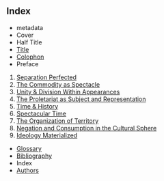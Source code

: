 ## Index

- metadata
- Cover
- Half Title
- [Title](title.md)
- [Colophon](colophon.md)
- Preface

1. [Separation Perfected](01.md)
1. [The Commodity as Spectacle](02.md)
1. [Unity & Division Within Appearances](03.md)
1. [The Proletariat as Subject and Representation](04.md)
1. [Time & History](05.md)
1. [Spectacular Time](06.md)
1. [The Organization of Territory](07.md)
1. [Negation and Consumption in the Cultural Sphere](08.md)
1. [Ideology Materialized](09.md)

- [Glossary](glossary.md)
- [Bibliography](bibliography.md)
- Index
- [Authors](authors.md)
